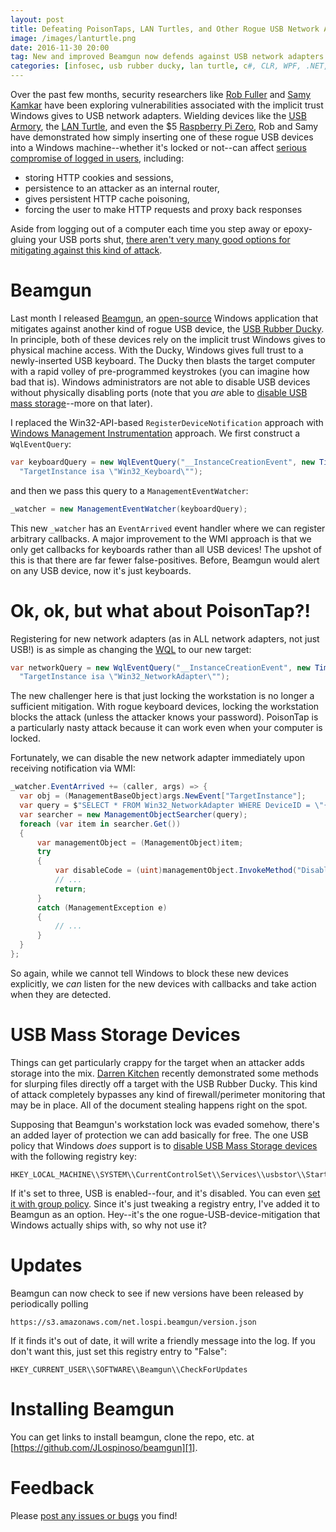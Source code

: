 ```yaml
---
layout: post
title: Defeating PoisonTaps, LAN Turtles, and Other Rogue USB Network Adapters with Beamgun
image: /images/lanturtle.png
date: 2016-11-30 20:00
tag: New and improved Beamgun now defends against USB network adapters and mass storage!
categories: [infosec, usb rubber ducky, lan turtle, c#, CLR, WPF, .NET, security]
---
```

[1]: https://github.com/JLospinoso/beamgun
[2]: https://samy.pl/poisontap/
[3]: http://usbrubberducky.com/#!index.md
[4]: https://hak5.org
[5]: https://lanturtle.com/
[6]: https://www.hak5.org/episodes/hak5-1824
[7]: https://www.hak5.org/episodes/threatwire/stealing-cookies-from-sleeping-pcs-icloud-call-history-android-updates-unencrypted-threat-wire
[8]: https://twit.tv/shows/twit-bits/episodes/3359?autostart=false
[9]: https://room362.com/post/2016/snagging-creds-from-locked-machines/
[10]: https://inversepath.com/usbarmory
[11]: https://www.raspberrypi.org/products/pi-zero/
[12]: https://jlospinoso.github.io/infosec/usb%20rubber%20ducky/c%23/clr/wpf/.net/security/2016/11/15/usb-rubber-ducky-defeat.html
[13]: https://gallery.technet.microsoft.com/Enabling-USB-Mass-Storage-c0b19e62
[14]: https://msdn.microsoft.com/en-us/library/aa394582(v=vs.85).aspx
[15]: https://msdn.microsoft.com/en-us/library/aa392902(v=vs.85).aspx
[16]: https://www.hak5.org/episodes/season-21/hak5-2112-stealing-files-with-the-usb-rubber-ducky
[17]: https://blogs.technet.microsoft.com/danstolts/2009/01/disable-adding-usb-drive-and-memory-sticks-via-group-policy-and-group-policy-preferences/
[18]: https://github.com/JLospinoso/beamgun/issues

Over the past few months, security researchers like [Rob Fuller][9] and
[Samy Kamkar][2] have been exploring vulnerabilities associated with the
implicit trust Windows gives to USB network adapters. Wielding devices like
the [USB Armory][10], the [LAN Turtle][5], and even the $5 [Raspberry Pi Zero][11],
Rob and Samy have demonstrated how simply inserting one of these rogue USB devices
into a Windows machine--whether it's locked or not--can affect [serious compromise
of logged in users][6], including:

* storing HTTP cookies and sessions,
* persistence to an attacker as an internal router,
* gives persistent HTTP cache poisoning,
* forcing the user to make HTTP requests and proxy back responses

Aside from logging out of a computer each time you step away or epoxy-gluing your
USB ports shut, [there aren't very many good options for mitigating against this
kind of attack][8].

Beamgun
==
Last month I released [Beamgun][12], an [open-source][1] Windows application that
mitigates against another kind
of rogue USB device, the [USB Rubber Ducky][3]. In principle, both of these devices
rely on the implicit trust Windows gives to physical machine access. With the Ducky,
Windows gives full trust to a newly-inserted USB keyboard. The Ducky then blasts the
target computer with a rapid volley of pre-programmed keystrokes (you can imagine
  how bad that is). Windows administrators are not able to disable USB devices without physically
disabling ports (note that you _are_ able to [disable USB mass storage][13]--more on that
later).

I replaced the Win32-API-based `RegisterDeviceNotification` approach with [Windows Management
Instrumentation][14] approach. We first construct a `WqlEventQuery`:

```cs
var keyboardQuery = new WqlEventQuery("__InstanceCreationEvent", new TimeSpan(0, 0, 1),
  "TargetInstance isa \"Win32_Keyboard\"");
```

and then we pass this query to a `ManagementEventWatcher`:

```cs
_watcher = new ManagementEventWatcher(keyboardQuery);
```

This new `_watcher` has an `EventArrived` event handler where we can register arbitrary callbacks. A major improvement to the WMI approach is that we only get callbacks for keyboards rather than all USB devices!
The upshot of this is that there are far fewer false-positives. Before, Beamgun would alert on any USB device,
now it's just keyboards.

Ok, ok, but what about PoisonTap?!
==

Registering for new network adapters (as in ALL network adapters, not just USB!) is as simple as changing the
[WQL][15] to our new target:

```cs
var networkQuery = new WqlEventQuery("__InstanceCreationEvent", new TimeSpan(0, 0, 1),
  "TargetInstance isa \"Win32_NetworkAdapter\"");
```

The new challenger here is that just locking the workstation is no longer a sufficient mitigation. With rogue
keyboard devices, locking the workstation blocks the attack (unless the attacker knows your password). PoisonTap
is a particularly nasty attack because it can work even when your computer is locked.

Fortunately, we can disable the new network adapter immediately upon receiving notification via WMI:

```cs
_watcher.EventArrived += (caller, args) => {
  var obj = (ManagementBaseObject)args.NewEvent["TargetInstance"];
  var query = $"SELECT * FROM Win32_NetworkAdapter WHERE DeviceID = \"{obj["DeviceID"]}\"";
  var searcher = new ManagementObjectSearcher(query);
  foreach (var item in searcher.Get())
  {
      var managementObject = (ManagementObject)item;
      try
      {
          var disableCode = (uint)managementObject.InvokeMethod("Disable", null);
          // ...
          return;
      }
      catch (ManagementException e)
      {
          // ...
      }
  }
};
```

So again, while we cannot tell Windows to block these new devices explicitly, we _can_ listen for the new devices
with callbacks and take action when they are detected.

USB Mass Storage Devices
==
Things can get particularly crappy for the target when an attacker adds storage into the mix.
[Darren Kitchen][16] recently demonstrated some methods for slurping files directly off a target
with the USB Rubber Ducky. This kind of attack completely bypasses any kind of firewall/perimeter monitoring that may be in place. All of the document stealing happens right on the spot.

Supposing that Beamgun's workstation lock was evaded somehow, there's an
added layer of protection we can add basically for free. The one USB policy that Windows _does_ support
is to [disable USB Mass Storage devices][13] with the following registry key:

```
HKEY_LOCAL_MACHINE\\SYSTEM\\CurrentControlSet\\Services\\usbstor\\Start
```

If it's set to three, USB is enabled--four, and it's disabled. You can even [set it with group
policy][17]. Since it's just tweaking a registry entry, I've added it to Beamgun as an option.
Hey--it's the one rogue-USB-device-mitigation that Windows actually ships with, so why not use it?

Updates
==
Beamgun can now check to see if new versions have been released by periodically polling

```
https://s3.amazonaws.com/net.lospi.beamgun/version.json
```

If it finds it's out of date, it will write a friendly message into the log. If you don't want this, just set this registry entry to "False":

```
HKEY_CURRENT_USER\\SOFTWARE\\Beamgun\\CheckForUpdates
```

Installing Beamgun
==
You can get links to install beamgun, clone the repo, etc. at [https://github.com/JLospinoso/beamgun][1].

Feedback
==
Please [post any issues or bugs][2] you find!
